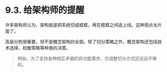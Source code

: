 # 9.3. 给架构师的提醒

许多架构师认为，架构就是把系统切成框框，再在框框之间连上线。这种观点太片面了。

高层分割很重要，但不是概念架构的全部。除了切分策略之外，概念架构还包括技术选择、权衡策略等种类的决策。

> 例如，为了支持各种相互矛盾的非功能需求，仅调整切分方式还远远不够的。
